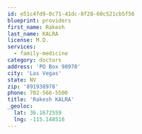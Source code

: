 ```yaml
---
id: e51c4fd9-0c71-41dc-8f28-60c521cb5f56
blueprint: providers
first_name: Rakesh
last_name: KALRA
license: M.D.
services:
  - family-medicine
category: doctors
address: 'PO Box 98978'
city: 'Las Vegas'
state: NV
zip: '891938978'
phone: 702-566-5500
title: 'Rakesh KALRA'
_geoloc:
  lat: 36.1672559
  lng: -115.148516
---
```

